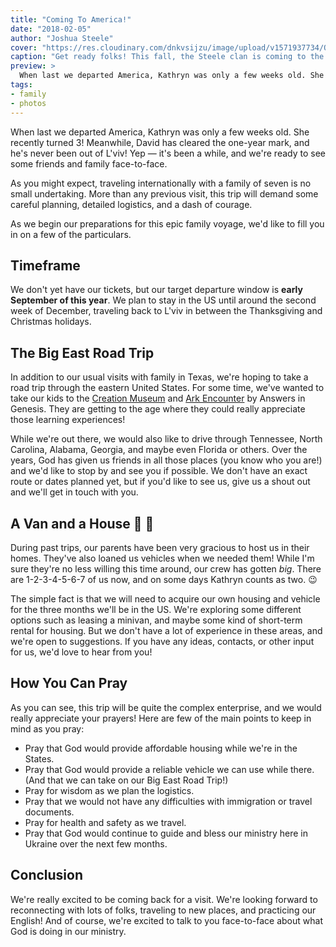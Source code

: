 ```yaml
---
title: "Coming To America!"
date: "2018-02-05"
author: "Joshua Steele"
cover: "https://res.cloudinary.com/dnkvsijzu/image/upload/v1571937734/OFReport/2018-02-05-coming-to-america/america-trip-12-6_jn4isg.jpg"
caption: "Get ready folks! This fall, the Steele clan is coming to the States! This will be our first trip in four years, and we'd like to tell you what we have planned."
preview: >
  When last we departed America, Kathryn was only a few weeks old. She recently turned 3! Meanwhile, David has cleared the one-year mark, and he's never been out of L'viv! Yep — it's been a while, and we're ready to see some friends and family face-to-face.
tags:
- family
- photos
---
```


When last we departed America, Kathryn was only a few weeks old. She recently turned 3! Meanwhile, David has cleared the one-year mark, and he's never been out of L'viv! Yep — it's been a while, and we're ready to see some friends and family face-to-face.

<article-image publicId="OFReport/2018-02-05-coming-to-america/christmas-eve-pajamas_wf8bwt.jpg" height="768" caption="The kids are pumped!"/>

As you might expect, traveling internationally with a family of seven is no small undertaking. More than any previous visit, this trip will demand some careful planning, detailed logistics, and a dash of courage.

As we begin our preparations for this epic family voyage, we'd like to fill you in on a few of the particulars.

<article-callout content="Be sure to read to the end where you'll find our latest collection of family photos!" />

## Timeframe

We don't yet have our tickets, but our target departure window is **early September of this year**. We plan to stay in the US until around the second week of December, traveling back to L'viv in between the Thanksgiving and Christmas holidays.

## The Big East Road Trip

In addition to our usual visits with family in Texas, we're hoping to take a road trip through the eastern United States. For some time, we've wanted to take our kids to the [Creation Museum](https://creationmuseum.org/) and [Ark Encounter](https://arkencounter.com/) by Answers in Genesis. They are getting to the age where they could really appreciate those learning experiences!

<article-image publicId="OFReport/2018-02-05-coming-to-america/ark-encounter_ffkx2a.jpg" height="768" caption="The Ark Encounter in Kentucky"/>

While we're out there, we would also like to drive through Tennessee, North Carolina, Alabama, Georgia, and maybe even Florida or others. Over the years, God has given us friends in all those places (you know who you are!) and we'd like to stop by and see you if possible. We don't have an exact route or dates planned yet, but if you'd like to see us, <nuxt-link to="/contact/">give us a shout out</nuxt-link> and we'll get in touch with you.

<article-image publicId="OFReport/2018-02-05-coming-to-america/crazy-route_ns74d2.jpg" height="768" caption="Definitely still in the planning phase with this... 😉"/>

## A Van and a House 🚙 🏡

During past trips, our parents have been very gracious to host us in their homes. They've also loaned us vehicles when we needed them! While I'm sure they're no less willing this time around, our crew has gotten *big*. There are 1-2-3-4-5-6-7 of us now, and on some days Kathryn counts as two. 😉

The simple fact is that we will need to acquire our own housing and vehicle for the three months we'll be in the US. We're exploring some different options such as leasing a minivan, and maybe some kind of short-term rental for housing. But we don't have a lot of experience in these areas, and we're open to suggestions. If you have any ideas, contacts, or other input for us, we'd love to hear from you!

## How You Can Pray

As you can see, this trip will be quite the complex enterprise, and we would really appreciate your prayers! Here are few of the main points to keep in mind as you pray:

- Pray that God would provide affordable housing while we're in the States.
- Pray that God would provide a reliable vehicle we can use while there. (And that we can take on our Big East Road Trip!)
- Pray for wisdom as we plan the logistics.
- Pray that we would not have any difficulties with immigration or travel documents.
- Pray for health and safety as we travel.
- Pray that God would continue to guide and bless our ministry here in Ukraine over the next few months.

## Conclusion

We're really excited to be coming back for a visit. We're looking forward to reconnecting with lots of folks, traveling to new places, and practicing our English! And of course, we're excited to talk to you face-to-face about what God is doing in our ministry.

<article-callout content="Keep scrolling to see our latest collection of family photos!" />

<article-image publicId="OFReport/2018-02-05-coming-to-america/piano-recital_v1tff0.jpg" width="768" caption="The oldest three girls are continuing their piano lessons. I snapped this photo after a recent recital. We're so grateful for our teacher, Gabriella!"/>

<article-image publicId="OFReport/2018-02-05-coming-to-america/david-dad-cake_fblp9p.jpg" height="768" caption="David recently turned one, and our landlady made him a cake!"/>

<article-image publicId="OFReport/2018-02-05-coming-to-america/abby-painting_brytfq.jpg" width="768" caption="If there's one thing Abigail loves, it's art. This is one of her latest creations — definitely worthy of a place on the wall!"/>

<article-image publicId="OFReport/2018-02-05-coming-to-america/with-mom-in-morning_abuxft.jpg" height="768" caption="When you first wake up, it's good to get some snuggle time with Mom."/>

<article-image publicId="OFReport/2018-02-05-coming-to-america/david-kathryn-toys_jqag3v.jpg" width="768" caption="Next we dump out the toys on the kitchen floor!"/>

<article-image publicId="OFReport/2018-02-05-coming-to-america/christmas-shopping_awmrd9.jpg" width="768" caption="This year, Kathryn got her first chance to go out Christmas shopping with Daddy!"/>

<article-image publicId="OFReport/2018-02-05-coming-to-america/ukrainian-christmas_hghoth.jpg" width="768" caption="This year we were invited to spend Ukrainian Christmas Eve (January 6th) with our friends Serhii and Natallia Chepara. In this shot, we see the Steele kids getting reacquainted with Francishka (center), the Chepara's daughter."/>

<article-image publicId="OFReport/2018-02-05-coming-to-america/david-new-car_gkbg04.jpg" height="768" caption='"Look Mom, a new car!"'/>

<article-image publicId="OFReport/2018-02-05-coming-to-america/dinner-with-days-2000w_k4mbvx.jpg" width="768" caption="We always enjoy having the Day family over for dinner. In this photo, we have Lydia (left) and her older sister Melissa (center) sharing the table with Hosanna. The grown-ups are in the other room at the boring table. 😉"/>

<article-image publicId="OFReport/2018-02-05-coming-to-america/girls-rope-course-2000w_hhecrs.jpg" width="768" caption="Recently we took the kids to an attraction here in L'viv called Kids Planet. One of their favorite activities was the rope course!"/>

<article-image publicId="OFReport/2018-02-05-coming-to-america/kelsie-song-book-2000h_u4hd35.jpg" height="768" caption="One of our favorite Christmas gifts this year was a set of handmade song books that my mom compiled and sent to us. We love to gather in the living room after dinner and sing together as a family! Thanks, Mom! 😁"/>
